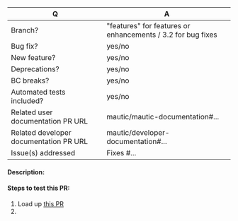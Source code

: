 | Q                                      | A
| -------------------------------------- | ---
| Branch?                                | "features" for features or enhancements / 3.2 for bug fixes <!-- see below -->
| Bug fix?                               | yes/no
| New feature?                           | yes/no
| Deprecations?                          | yes/no
| BC breaks?                             | yes/no
| Automated tests included?              | yes/no
| Related user documentation PR URL      | mautic/mautic-documentation#... <!-- required for new features -->
| Related developer documentation PR URL | mautic/developer-documentation#... <!-- required for developer-facing changes -->
| Issue(s) addressed                     | Fixes #... <!-- prefix each issue number with "Fixes #", no need to create an issue if none exists, explain below instead -->

<!--
Additionally (see https://contribute.mautic.org/contributing-to-mautic/developer/code/pull-requests#step-5-work-on-your-pull-request):
 - Always add tests and ensure they pass.
 - Bug fixes must be submitted against the lowest maintained branch where they apply
   (lowest branches are regularly merged to upper ones so they get the fixes too.)
 - Features and deprecations must be submitted against the "features" branch.
-->

<!--
Please write a short README for your feature/bugfix. This will help people understand your PR and what it aims to do.
-->
#### Description:

<!--
If you are fixing a bug and if there is no linked issue already, please provide steps to reproduce the issue here.
-->

#### Steps to test this PR:
1. Load up [this PR](https://mautibox.com)
2. 

<!--
If you have any deprecations, list them here along with the new alternative.
If you have any backwards compatibility breaks, list them here.
-->
